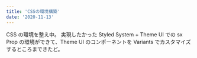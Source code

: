 ```yaml
---
title: 'CSSの環境構築'
date: '2020-11-13'
---
```


CSS の環境を整え中。
実現したかった Styled System + Theme UI での sx Prop の環境ができて、Theme UI のコンポーネントを Variants でカスタマイズするところまできたど。
